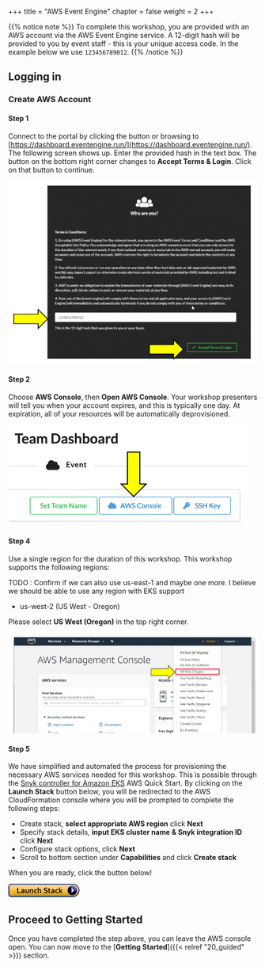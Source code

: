 +++
title = "AWS Event Engine"
chapter = false
weight = 2
+++

{{% notice note %}} 
To complete this workshop, you are provided with an AWS account via the AWS Event Engine service. A 12-digit hash will be provided to you by event staff - this is your unique access code.  In the example below we use `123456789012`.
{{% /notice %}}



## Logging in

### Create AWS Account

#### Step 1

Connect to the portal by clicking the button or browsing to [https://dashboard.eventengine.run/](https://dashboard.eventengine.run/). 
The following screen shows up. Enter the provided hash in the text box. The button on the bottom right corner changes to
 **Accept Terms & Login**. Click on that button to continue.

![Event Engine](../images/event-engine-initial-screen.png)

#### Step 2

Choose **AWS Console**, then **Open AWS Console**.
Your workshop presenters will tell you when your account expires, and this is typically one day.  At expiration, all of your resources will be automatically deprovisioned. 

![Event Engine Dashboard](../images/event-engine-dashboard.png)

#### Step 4

Use a single region for the duration of this workshop. This workshop supports the following regions:

TODO : Confirm if we can also use us-east-1 and maybe one more.  I believe we should be able to use any region with EKS support

* us-west-2 (US West - Oregon)

Please select **US West (Oregon)** in the top right corner.

![Event Engine Region](../images/event-engine-region.png)

#### Step 5

We have simplified and automated the process for provisioning the necessary AWS services needed for this workshop.
This is possible through the [Snyk controller for Amazon EKS](https://github.com/aws-quickstart/quickstart-eks-snyk) AWS Quick Start. 
By clicking on the __Launch Stack__ button below, you will be redirected to the AWS CloudFormation console where you will
be prompted to complete the following steps:

- Create stack, **select appropriate AWS region** click **Next**
- Specify stack details, **input EKS cluster name & Snyk integration ID** click **Next**
- Configure stack options, click **Next**
- Scroll to bottom section under **Capabilities** and click **Create stack** 

When you are ready, click the button below!

[![Launch-Stack](../images/cloudformation-launch-stack.png)](https://us-east-2.console.aws.amazon.com/cloudformation/home?region=us-east-2#/stacks/create/template?stackName=Snyk-EKS&templateURL=https://aws-quickstart.s3.us-east-1.amazonaws.com/quickstart-amazon-eks/submodules/quickstart-eks-snyk/templates/eks-snyk.template.yaml)

## Proceed to Getting Started

Once you have completed the step above, you can leave the AWS console open. You can now move to the [**Getting Started**]({{< relref "20_guided" >}}) section. 